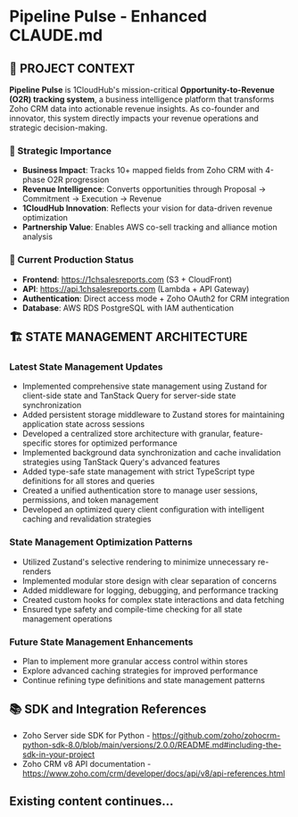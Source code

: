 # Pipeline Pulse - Enhanced CLAUDE.md

## 🎯 PROJECT CONTEXT

**Pipeline Pulse** is 1CloudHub's mission-critical **Opportunity-to-Revenue (O2R) tracking system**, a business intelligence platform that transforms Zoho CRM data into actionable revenue insights. As co-founder and innovator, this system directly impacts your revenue operations and strategic decision-making.

### 🌟 Strategic Importance
- **Business Impact**: Tracks 10+ mapped fields from Zoho CRM with 4-phase O2R progression
- **Revenue Intelligence**: Converts opportunities through Proposal → Commitment → Execution → Revenue
- **1CloudHub Innovation**: Reflects your vision for data-driven revenue optimization
- **Partnership Value**: Enables AWS co-sell tracking and alliance motion analysis

### 🚀 Current Production Status
- **Frontend**: https://1chsalesreports.com (S3 + CloudFront)
- **API**: https://api.1chsalesreports.com (Lambda + API Gateway)
- **Authentication**: Direct access mode + Zoho OAuth2 for CRM integration
- **Database**: AWS RDS PostgreSQL with IAM authentication

## 🏗️ STATE MANAGEMENT ARCHITECTURE 

### Latest State Management Updates
- Implemented comprehensive state management using Zustand for client-side state and TanStack Query for server-side state synchronization
- Added persistent storage middleware to Zustand stores for maintaining application state across sessions
- Developed a centralized store architecture with granular, feature-specific stores for optimized performance
- Implemented background data synchronization and cache invalidation strategies using TanStack Query's advanced features
- Added type-safe state management with strict TypeScript type definitions for all stores and queries
- Created a unified authentication store to manage user sessions, permissions, and token management
- Developed an optimized query client configuration with intelligent caching and revalidation strategies

### State Management Optimization Patterns
- Utilized Zustand's selective rendering to minimize unnecessary re-renders
- Implemented modular store design with clear separation of concerns
- Added middleware for logging, debugging, and performance tracking
- Created custom hooks for complex state interactions and data fetching
- Ensured type safety and compile-time checking for all state management operations

### Future State Management Enhancements
- Plan to implement more granular access control within stores
- Explore advanced caching strategies for improved performance
- Continue refining type definitions and state management patterns

## 📚 SDK and Integration References
- Zoho Server side SDK for Python - https://github.com/zoho/zohocrm-python-sdk-8.0/blob/main/versions/2.0.0/README.md#including-the-sdk-in-your-project
- Zoho CRM v8 API documentation - https://www.zoho.com/crm/developer/docs/api/v8/api-references.html

## Existing content continues...